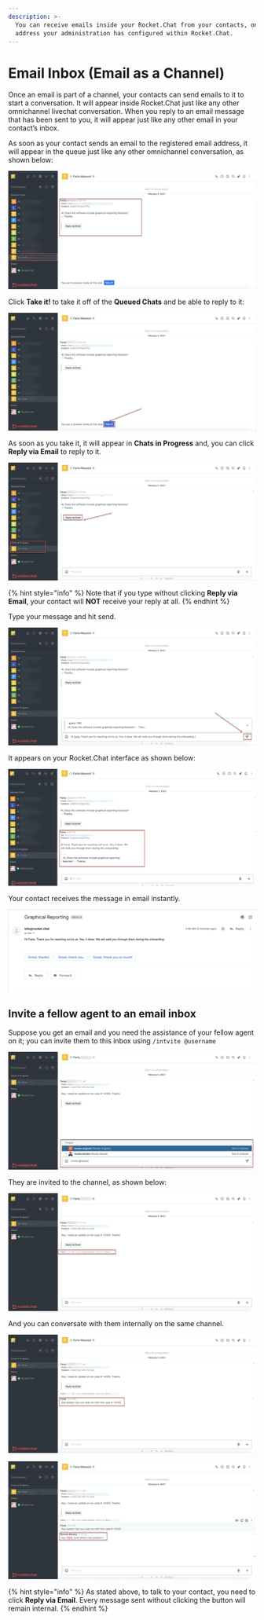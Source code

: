 ```yaml
---
description: >-
  You can receive emails inside your Rocket.Chat from your contacts, on an email
  address your administration has configured within Rocket.Chat.
---
```


# Email Inbox \(Email as a Channel\)

Once an email is part of a channel, your contacts can send emails to it to start a conversation. It will appear inside Rocket.Chat just like any other omnichannel livechat conversation. When you reply to an email message that has been sent to you, it will appear just like any other email in your contact’s inbox.

As soon as your contact sends an email to the registered email address, it will appear in the queue just like any other omnichannel conversation, as shown below:

![](../../../.gitbook/assets/image%20%28222%29.png)

Click **Take it!** to take it off of the **Queued Chats** and be able to reply to it:

![](../../../.gitbook/assets/image%20%28223%29.png)

 As soon as you take it, it will appear in **Chats in Progress** and, you can click **Reply via Email** to reply to it. 

![](../../../.gitbook/assets/image%20%28227%29.png)

{% hint style="info" %}
Note that if you type without clicking **Reply via Email**, your contact will **NOT** receive your reply at all. 
{% endhint %}

Type your message and hit send. 

![](../../../.gitbook/assets/image%20%28226%29.png)

It appears on your Rocket.Chat interface as shown below:

![](../../../.gitbook/assets/image%20%28224%29.png)

Your contact receives the message in email instantly.

![](../../../.gitbook/assets/image%20%28225%29.png)

## Invite a fellow agent to an email inbox

Suppose you get an email and you need the assistance of your fellow agent on it; you can invite them to this inbox using `/intvite @username`

![](../../../.gitbook/assets/image%20%28245%29.png)

They are invited to the channel,  as shown below:

![](../../../.gitbook/assets/image%20%28244%29.png)

And you can conversate with them internally on the same channel. 

![](../../../.gitbook/assets/image%20%28246%29.png)

![](../../../.gitbook/assets/image%20%28247%29.png)

{% hint style="info" %}
As stated above, to talk to your contact, you need to click **Reply via Email**. Every message sent without clicking the button will remain internal.
{% endhint %}



